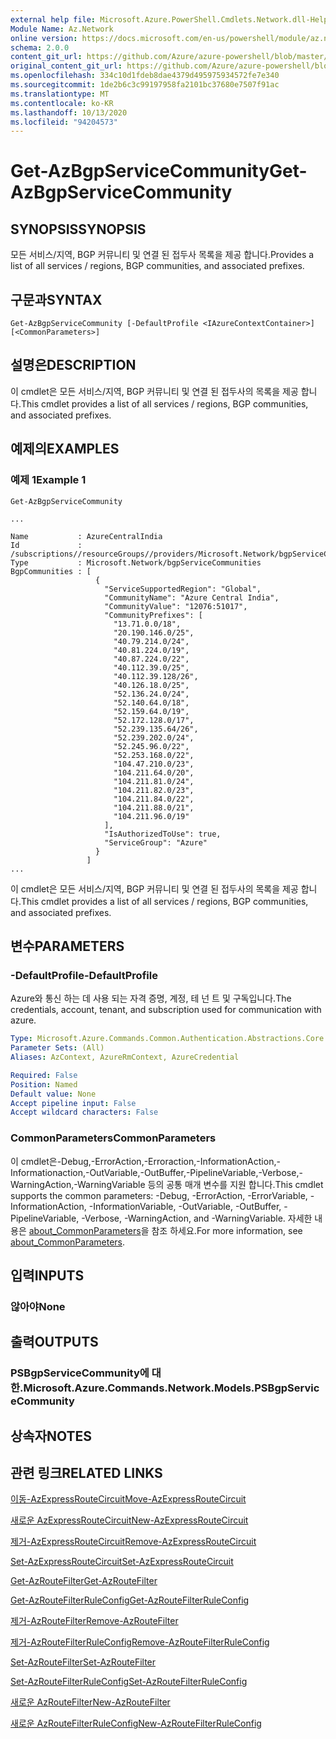 ```yaml
---
external help file: Microsoft.Azure.PowerShell.Cmdlets.Network.dll-Help.xml
Module Name: Az.Network
online version: https://docs.microsoft.com/en-us/powershell/module/az.network/get-azbgpservicecommunity
schema: 2.0.0
content_git_url: https://github.com/Azure/azure-powershell/blob/master/src/Network/Network/help/Get-AzBgpServiceCommunity.md
original_content_git_url: https://github.com/Azure/azure-powershell/blob/master/src/Network/Network/help/Get-AzBgpServiceCommunity.md
ms.openlocfilehash: 334c10d1fdeb8dae4379d495975934572fe7e340
ms.sourcegitcommit: 1de2b6c3c99197958fa2101bc37680e7507f91ac
ms.translationtype: MT
ms.contentlocale: ko-KR
ms.lasthandoff: 10/13/2020
ms.locfileid: "94204573"
---
```

# <span data-ttu-id="d9251-101">Get-AzBgpServiceCommunity</span><span class="sxs-lookup"><span data-stu-id="d9251-101">Get-AzBgpServiceCommunity</span></span>

## <span data-ttu-id="d9251-102">SYNOPSIS</span><span class="sxs-lookup"><span data-stu-id="d9251-102">SYNOPSIS</span></span>
<span data-ttu-id="d9251-103">모든 서비스/지역, BGP 커뮤니티 및 연결 된 접두사 목록을 제공 합니다.</span><span class="sxs-lookup"><span data-stu-id="d9251-103">Provides a list of all services / regions, BGP communities, and associated prefixes.</span></span>

## <span data-ttu-id="d9251-104">구문과</span><span class="sxs-lookup"><span data-stu-id="d9251-104">SYNTAX</span></span>

```
Get-AzBgpServiceCommunity [-DefaultProfile <IAzureContextContainer>] [<CommonParameters>]
```

## <span data-ttu-id="d9251-105">설명은</span><span class="sxs-lookup"><span data-stu-id="d9251-105">DESCRIPTION</span></span>
<span data-ttu-id="d9251-106">이 cmdlet은 모든 서비스/지역, BGP 커뮤니티 및 연결 된 접두사의 목록을 제공 합니다.</span><span class="sxs-lookup"><span data-stu-id="d9251-106">This cmdlet provides a list of all services / regions, BGP communities, and associated prefixes.</span></span>

## <span data-ttu-id="d9251-107">예제의</span><span class="sxs-lookup"><span data-stu-id="d9251-107">EXAMPLES</span></span>

### <span data-ttu-id="d9251-108">예제 1</span><span class="sxs-lookup"><span data-stu-id="d9251-108">Example 1</span></span>
```
Get-AzBgpServiceCommunity

...

Name           : AzureCentralIndia
Id             : /subscriptions//resourceGroups//providers/Microsoft.Network/bgpServiceCommunities/AzureCentralIndia
Type           : Microsoft.Network/bgpServiceCommunities
BgpCommunities : [
                   {
                     "ServiceSupportedRegion": "Global",
                     "CommunityName": "Azure Central India",
                     "CommunityValue": "12076:51017",
                     "CommunityPrefixes": [
                       "13.71.0.0/18",
                       "20.190.146.0/25",
                       "40.79.214.0/24",
                       "40.81.224.0/19",
                       "40.87.224.0/22",
                       "40.112.39.0/25",
                       "40.112.39.128/26",
                       "40.126.18.0/25",
                       "52.136.24.0/24",
                       "52.140.64.0/18",
                       "52.159.64.0/19",
                       "52.172.128.0/17",
                       "52.239.135.64/26",
                       "52.239.202.0/24",
                       "52.245.96.0/22",
                       "52.253.168.0/22",
                       "104.47.210.0/23",
                       "104.211.64.0/20",
                       "104.211.81.0/24",
                       "104.211.82.0/23",
                       "104.211.84.0/22",
                       "104.211.88.0/21",
                       "104.211.96.0/19"
                     ],
                     "IsAuthorizedToUse": true,
                     "ServiceGroup": "Azure"
                   }
                 ]
...
```

<span data-ttu-id="d9251-109">이 cmdlet은 모든 서비스/지역, BGP 커뮤니티 및 연결 된 접두사의 목록을 제공 합니다.</span><span class="sxs-lookup"><span data-stu-id="d9251-109">This cmdlet provides a list of all services / regions, BGP communities, and associated prefixes.</span></span>

## <span data-ttu-id="d9251-110">변수</span><span class="sxs-lookup"><span data-stu-id="d9251-110">PARAMETERS</span></span>

### <span data-ttu-id="d9251-111">-DefaultProfile</span><span class="sxs-lookup"><span data-stu-id="d9251-111">-DefaultProfile</span></span>
<span data-ttu-id="d9251-112">Azure와 통신 하는 데 사용 되는 자격 증명, 계정, 테 넌 트 및 구독입니다.</span><span class="sxs-lookup"><span data-stu-id="d9251-112">The credentials, account, tenant, and subscription used for communication with azure.</span></span>

```yaml
Type: Microsoft.Azure.Commands.Common.Authentication.Abstractions.Core.IAzureContextContainer
Parameter Sets: (All)
Aliases: AzContext, AzureRmContext, AzureCredential

Required: False
Position: Named
Default value: None
Accept pipeline input: False
Accept wildcard characters: False
```

### <span data-ttu-id="d9251-113">CommonParameters</span><span class="sxs-lookup"><span data-stu-id="d9251-113">CommonParameters</span></span>
<span data-ttu-id="d9251-114">이 cmdlet은-Debug,-ErrorAction,-Erroraction,-InformationAction,-Informationaction,-OutVariable,-OutBuffer,-PipelineVariable,-Verbose,-WarningAction,-WarningVariable 등의 공통 매개 변수를 지원 합니다.</span><span class="sxs-lookup"><span data-stu-id="d9251-114">This cmdlet supports the common parameters: -Debug, -ErrorAction, -ErrorVariable, -InformationAction, -InformationVariable, -OutVariable, -OutBuffer, -PipelineVariable, -Verbose, -WarningAction, and -WarningVariable.</span></span> <span data-ttu-id="d9251-115">자세한 내용은 [about_CommonParameters](http://go.microsoft.com/fwlink/?LinkID=113216)을 참조 하세요.</span><span class="sxs-lookup"><span data-stu-id="d9251-115">For more information, see [about_CommonParameters](http://go.microsoft.com/fwlink/?LinkID=113216).</span></span>

## <span data-ttu-id="d9251-116">입력</span><span class="sxs-lookup"><span data-stu-id="d9251-116">INPUTS</span></span>

### <span data-ttu-id="d9251-117">않아야</span><span class="sxs-lookup"><span data-stu-id="d9251-117">None</span></span>

## <span data-ttu-id="d9251-118">출력</span><span class="sxs-lookup"><span data-stu-id="d9251-118">OUTPUTS</span></span>

### <span data-ttu-id="d9251-119">PSBgpServiceCommunity에 대 한.</span><span class="sxs-lookup"><span data-stu-id="d9251-119">Microsoft.Azure.Commands.Network.Models.PSBgpServiceCommunity</span></span>

## <span data-ttu-id="d9251-120">상속자</span><span class="sxs-lookup"><span data-stu-id="d9251-120">NOTES</span></span>

## <span data-ttu-id="d9251-121">관련 링크</span><span class="sxs-lookup"><span data-stu-id="d9251-121">RELATED LINKS</span></span>

[<span data-ttu-id="d9251-122">이동-AzExpressRouteCircuit</span><span class="sxs-lookup"><span data-stu-id="d9251-122">Move-AzExpressRouteCircuit</span></span>](Move-AzExpressRouteCircuit.md)

[<span data-ttu-id="d9251-123">새로운 AzExpressRouteCircuit</span><span class="sxs-lookup"><span data-stu-id="d9251-123">New-AzExpressRouteCircuit</span></span>](New-AzExpressRouteCircuit.md)

[<span data-ttu-id="d9251-124">제거-AzExpressRouteCircuit</span><span class="sxs-lookup"><span data-stu-id="d9251-124">Remove-AzExpressRouteCircuit</span></span>](Remove-AzExpressRouteCircuit.md)

[<span data-ttu-id="d9251-125">Set-AzExpressRouteCircuit</span><span class="sxs-lookup"><span data-stu-id="d9251-125">Set-AzExpressRouteCircuit</span></span>](Set-AzExpressRouteCircuit.md)

[<span data-ttu-id="d9251-126">Get-AzRouteFilter</span><span class="sxs-lookup"><span data-stu-id="d9251-126">Get-AzRouteFilter</span></span>](Get-AzRouteFilter.md)

[<span data-ttu-id="d9251-127">Get-AzRouteFilterRuleConfig</span><span class="sxs-lookup"><span data-stu-id="d9251-127">Get-AzRouteFilterRuleConfig</span></span>](Get-AzRouteFilterRuleConfig.md)

[<span data-ttu-id="d9251-128">제거-AzRouteFilter</span><span class="sxs-lookup"><span data-stu-id="d9251-128">Remove-AzRouteFilter</span></span>](Remove-AzRouteFilter.md)

[<span data-ttu-id="d9251-129">제거-AzRouteFilterRuleConfig</span><span class="sxs-lookup"><span data-stu-id="d9251-129">Remove-AzRouteFilterRuleConfig</span></span>](Remove-AzRouteFilterRuleConfig.md)

[<span data-ttu-id="d9251-130">Set-AzRouteFilter</span><span class="sxs-lookup"><span data-stu-id="d9251-130">Set-AzRouteFilter</span></span>](Set-AzRouteFilter.md)

[<span data-ttu-id="d9251-131">Set-AzRouteFilterRuleConfig</span><span class="sxs-lookup"><span data-stu-id="d9251-131">Set-AzRouteFilterRuleConfig</span></span>](Set-AzRouteFilterRuleConfig.md)

[<span data-ttu-id="d9251-132">새로운 AzRouteFilter</span><span class="sxs-lookup"><span data-stu-id="d9251-132">New-AzRouteFilter</span></span>](New-AzRouteFilter.md)

[<span data-ttu-id="d9251-133">새로운 AzRouteFilterRuleConfig</span><span class="sxs-lookup"><span data-stu-id="d9251-133">New-AzRouteFilterRuleConfig</span></span>](New-AzRouteFilterRuleConfig.md)
